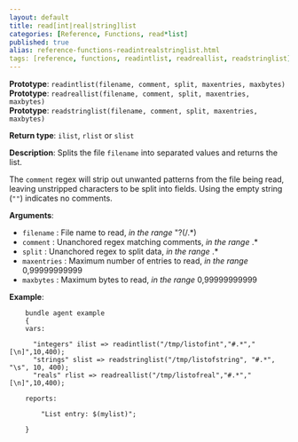 ```yaml
---
layout: default
title: read[int|real|string]list
categories: [Reference, Functions, read*list]
published: true
alias: reference-functions-readintrealstringlist.html
tags: [reference, functions, readintlist, readreallist, readstringlist]
---
```


**Prototype**: `readintlist(filename, comment, split, maxentries, maxbytes)`<br>
**Prototype**: `readreallist(filename, comment, split, maxentries, maxbytes)`<br>
**Prototype**: `readstringlist(filename, comment, split, maxentries, maxbytes)`

**Return type**: `ilist`, `rlist` or `slist`

**Description**: Splits the file `filename` into separated 
values and returns the list.

The `comment` regex will strip out unwanted patterns from the file being read, 
leaving unstripped characters to be split into fields. Using the empty string 
(`""`) indicates no comments.

**Arguments**:

* `filename` : File name to read, *in the range* "?(/.\*)
* `comment` : Unanchored regex matching comments, *in the range* .\*
* `split` : Unanchored regex to split data, *in the range* .\*
* `maxentries` : Maximum number of entries to read, *in the range*
0,99999999999   
* `maxbytes` : Maximum bytes to read, *in the range* 0,99999999999   

**Example**:

```cf3
    bundle agent example
    {     
    vars:

      "integers" ilist => readintlist("/tmp/listofint","#.*","[\n]",10,400);
      "strings" slist => readstringlist("/tmp/listofstring", "#.*", "\s", 10, 400);
      "reals" rlist => readreallist("/tmp/listofreal","#.*","[\n]",10,400);

    reports:

        "List entry: $(mylist)";

    }
```
